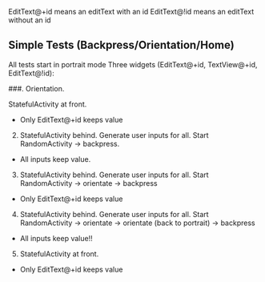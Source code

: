 EditText@+id means an editText with an id
EditText@!id means an editText without an id

## Simple Tests (Backpress/Orientation/Home)

All tests start in portrait mode
Three widgets (EditText@+id, TextView@+id, EditText@!id):

###. Orientation.

StatefulActivity at front.

- Only EditText@+id keeps value

2. StatefulActivity behind. Generate user inputs for all.
Start RandomActivity -> backpress.

- All inputs keep value.

3. StatefulActivity behind. Generate user inputs for all.
Start RandomActivity -> orientate -> backpress

- Only EditText@+id keeps value

4. StatefulActivity behind. Generate user inputs for all.
Start RandomActivity -> orientate -> orientate (back to portrait) -> backpress

- All inputs keep value!!



5. StatefulActivity at front.

- Only EditText@+id keeps value

